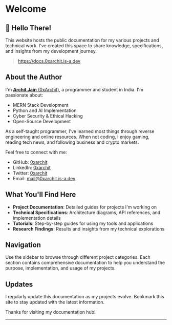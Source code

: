 # Welcome
## 👋 Hello There!

This website hosts the public documentation for my various projects and technical work. I've created this space to share knowledge, specifications, and insights from my development journey.

> https://docs.0xarchit.is-a.dev

## About the Author

I'm [**Archit Jain** (0xArchit)](https://0xarchit.is-a.dev), a programmer and student in India. I'm passionate about:

- MERN Stack Development
- Python and AI Implementation
- Cyber Security & Ethical Hacking
- Open-Source Development

As a self-taught programmer, I've learned most things through reverse engineering and online resources. When not coding, I enjoy gaming, reading tech news, and following business and crypto markets.

Feel free to connect with me:
- GitHub: [0xarchit](https://github.com/0xarchit)
- LinkedIn: [0xarchit](https://www.linkedin.com/in/0xarchit/)
- Twitter: [0xarchit](https://x.com/0xarchit)
- Email: [mail@0xarchit.is-a.dev](mailto:mail@0xarchit.is-a.dev)

## What You'll Find Here

- **Project Documentation**: Detailed guides for projects I'm working on
- **Technical Specifications**: Architecture diagrams, API references, and implementation details
- **Tutorials**: Step-by-step guides for using my tools and applications
- **Research Findings**: Results and insights from my technical explorations

## Navigation

Use the sidebar to browse through different project categories. Each section contains comprehensive documentation to help you understand the purpose, implementation, and usage of my projects.

## Updates

I regularly update this documentation as my projects evolve. Bookmark this site to stay updated with the latest information.

Thanks for visiting my documentation hub!

---
